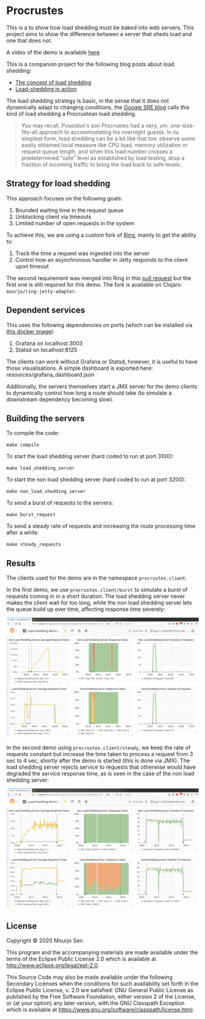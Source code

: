 # Procrustes

This is a to show how load shedding must be baked into web servers. This project aims to 
show the difference between a server that sheds load and one that does not. 

A video of the demo is available
[here](https://youtu.be/W1mICdTHRyo).

This is a companion project for the following blog posts about load shedding:
- [The concept of load shedding](https://medium.com/helpshift-engineering/introduction-to-load-shedding-9fa8cfa1ffe4)
- [Load-shedding in action](https://medium.com/helpshift-engineering/load-shedding-in-clojure-d4857ce11588)

The load shedding strategy is basic, in the sense that it does not dynamically adapt to
changing conditions, the [Google SRE
blog](https://cloud.google.com/blog/products/gcp/using-load-shedding-to-survive-a-success-disaster-cre-life-lessons)
calls this kind of load shedding a Procrustean load shedding.

> You may recall, Poseidon's son Procrustes had a very, um, one-size-fits-all approach to
> accommodating his overnight guests. In its simplest form, load shedding can be a bit
> like that too: observe some easily obtained local measure like CPU load, memory
> utilization or request queue length, and when this load number crosses a predetermined
> "safe" level as established by load testing, drop a fraction of incoming traffic to
> bring the load back to safe levels.

## Strategy for load shedding

This approach focuses on the following goals:
1. Bounded waiting time in the request queue
2. Unblocking client via timeouts
3. Limited number of open requests in the system

To achieve this, we are using a custom fork of [Ring](https://github.com/mourjo/ring),
mainly to get the ability to:
1. Track the time a request was ingested into the server
2. Control how an asynchronous handler in Jetty responds to the client upon timeout

The second requirement was merged into Ring in this [pull
request](https://github.com/ring-clojure/ring/pull/410) but the first one is still
required for this demo. The fork is available on Clojars: `mourjo/ring-jetty-adapter`.

## Dependent services
This uses the following dependencies on ports (which can be installed via [this docker
image](https://github.com/kamon-io/docker-grafana-graphite)):
1. Grafana on localhost:3003
2. Statsd on localhost:8125

The clients can work without Grafana or Statsd, however, it is useful
to have those visualisations. A simple dashboard is exported here:
resources/grafana_dashboard.json

Additionally, the servers themselves start a JMX server for the demo clients to dynamically
control how long a route should take (to simulate a downstream dependency becoming slow).

## Building the servers

To compile the code:
```shell
make compile
```

To start the load shedding server (hard coded to run at port 3100):
```shell
make load_shedding_server
```

To start the non load shedding server (hard coded to run at port 3200):
```shell
make non_load_shedding_server
```

To send a burst of requests to the servers:
```shell
make burst_request
```

To send a steady rate of requests and increasing the route processing time after a while:
```shell
make steady_requests
```

## Results

The clients used for the demo are in the namespace `procrustes.client`.

In the first demo, we use `procrustes.client/burst` to simulate a burst of requests coming
in in a short duration. The load shedding server never makes the client wait for too long,
while the non load shedding server lets the queue build up over time, affecting response
time severely:


![Short, bursty requests](resources/bursty_requests.jpg)


In the second demo using `procrustes.client/steady`, we keep the rate of requests constant
but increase the time taken to process a request from 3 sec to 4 sec, shortly after the
demo is started (this is done via JMX). The load shedding server rejects service to
requests that otherwise would have degraded the service response time, as is seen in the
case of the non load shedding server:


![Steady requests](resources/steady_requests.jpg)


## License

Copyright © 2020 Mourjo Sen

This program and the accompanying materials are made available under the
terms of the Eclipse Public License 2.0 which is available at
http://www.eclipse.org/legal/epl-2.0.

This Source Code may also be made available under the following Secondary
Licenses when the conditions for such availability set forth in the Eclipse
Public License, v. 2.0 are satisfied: GNU General Public License as published by
the Free Software Foundation, either version 2 of the License, or (at your
option) any later version, with the GNU Classpath Exception which is available
at https://www.gnu.org/software/classpath/license.html.
